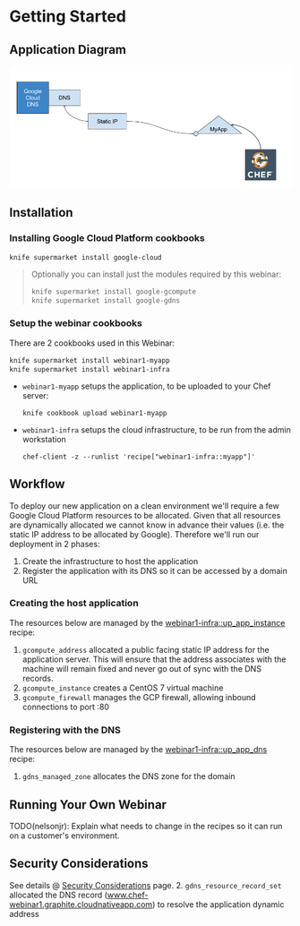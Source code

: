 # Getting Started

## Application Diagram

![Application](architecture.png)

## Installation

### Installing Google Cloud Platform cookbooks

    knife supermarket install google-cloud

> Optionally you can install just the modules required by this webinar:
>
>     knife supermarket install google-gcompute
>     knife supermarket install google-gdns

### Setup the webinar cookbooks

There are 2 cookbooks used in this Webinar:

    knife supermarket install webinar1-myapp
    knife supermarket install webinar1-infra

- `webinar1-myapp` setups the application, to be uploaded to your Chef server:

      knife cookbook upload webinar1-myapp

- `webinar1-infra` setups the cloud infrastructure, to be run from the admin workstation

      chef-client -z --runlist 'recipe["webinar1-infra::myapp"]'

## Workflow

To deploy our new application on a clean environment we'll require a few Google Cloud Platform resources to be allocated. Given that all resources are dynamically allocated we cannot know in advance their values (i.e. the static IP address to be allocated by Google). Therefore we'll run our deployment in 2 phases:

1. Create the infrastructure to host the application
2. Register the application with its DNS so it can be accessed by a domain URL

### Creating the host application

The resources below are managed by the [webinar1-infra::up_app_instance][recipe_up_app_instance] recipe:

1. `gcompute_address` allocated a public facing static IP address for the application server.
   This will ensure that the address associates with the machine will remain fixed and never go out
   of sync with the DNS records.
2. `gcompute_instance` creates a CentOS 7 virtual machine
3. `gcompute_firewall` manages the GCP firewall, allowing inbound connections to port :80

### Registering with the DNS

The resources below are managed by the [webinar1-infra::up_app_dns][recipe_up_app_dns] recipe:

1. `gdns_managed_zone` allocates the DNS zone for the domain

## Running Your Own Webinar

TODO(nelsonjr): Explain what needs to change in the recipes so it can run on a customer's environment.

## Security Considerations

See details @ [Security Considerations][security] page.
2. `gdns_resource_record_set` allocated the DNS record (www.chef-webinar1.graphite.cloudnativeapp.com) to
   resolve the application dynamic address


[recipe_up_app_instance]: cookbooks/webinar1-infra/recipes/up_app_instance.rb
[recipe_up_app_dns]: cookbooks/webinar1-infra/recipes/up_app_dns.rb
[security]: security.md
